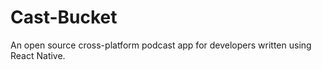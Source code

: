 # Cast-Bucket

An open source cross-platform podcast app for developers written using React Native.
